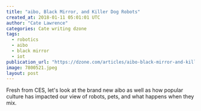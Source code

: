 ```yaml
---
title: "aibo, Black Mirror, and Killer Dog Robots"
created_at: 2018-01-11 05:01:01 UTC
author: "Cate Lawrence"
categories: Cate writing dzone
tags: 
  - robotics
  - aibo
  - black mirror
  - iot
publication_url: "https://dzone.com/articles/aibo-black-mirror-and-killer-dog-robots"
image: 7800521.jpeg
layout: post
---
```

Fresh from CES, let's look at the brand new aibo as well as how popular culture has impacted our view of robots, pets, and what happens when they mix.

